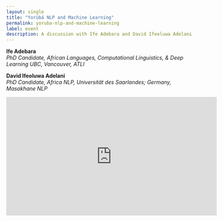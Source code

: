 ```yaml
---
layout: single
title: "Yorùbá NLP and Machine Learning" 
permalink: yoruba-nlp-and-machine-learning
label: event
description: A discussion with Ife Adebara and David Ifeoluwa Adelani 
---
```


**Ife Adebara**  
_PhD Candidate, African Languages, Computational Linguistics, & Deep Learning UBC, Vancouver, ATLI_

**David Ifeoluwa Adelani**  
_PhD Candidate, Africa NLP, Universität des Saarlandes; Germany, Masakhane NLP_


<iframe width="560" height="315" src="https://www.youtube.com/embed/64N8b_1VEKo" title="YouTube video player" frameborder="0" allow="accelerometer; autoplay; clipboard-write; encrypted-media; gyroscope; picture-in-picture" allowfullscreen></iframe>
